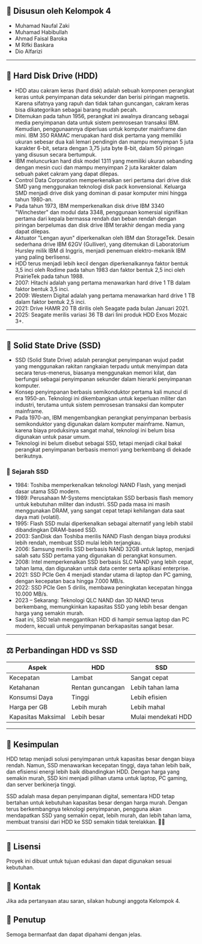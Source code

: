 
## 📌 Disusun oleh Kelompok 4
- Muhamad Naufal Zaki
- Muhamad Habibullah
- Ahmad Faisal Baroka
- M Rifki Baskara
- Dio Alfarizi

---

## 📖 Hard Disk Drive (HDD)
- HDD atau cakram keras (hard disk) adalah sebuah komponen perangkat keras untuk penyimpanan data sekunder dan berisi piringan magnetis. Karena sifatnya yang rapuh dan tidak tahan guncangan, cakram keras bisa dikategorikan sebagai barang mudah pecah.
- Ditemukan pada tahun 1956, perangkat ini awalnya dirancang sebagai media penyimpanan data untuk sistem pemrosesan transaksi IBM. Kemudian, penggunaannya diperluas untuk komputer mainframe dan mini. IBM 350 RAMAC merupakan hard disk pertama yang memiliki ukuran sebesar dua kali lemari pendingin dan mampu menyimpan 5 juta karakter 6-bit, setara dengan 3,75 juta byte 8-bit, dalam 50 piringan yang disusun secara bertumpuk.
- IBM meluncurkan hard disk model 1311 yang memiliki ukuran sebanding dengan mesin cuci dan mampu menyimpan 2 juta karakter dalam sebuah paket cakram yang dapat dilepas.
- Control Data Corporation memperkenalkan seri pertama dari drive disk SMD yang menggunakan teknologi disk pack konvensional. Keluarga SMD menjadi drive disk yang dominan di pasar komputer mini hingga tahun 1980-an.
- Pada tahun 1973, IBM memperkenalkan disk drive IBM 3340 "Winchester" dan modul data 3348, penggunaan komersial signifikan pertama dari kepala bermassa rendah dan beban rendah dengan piringan berpelumas dan disk drive IBM terakhir dengan media yang dapat dilepas.
- Aktuator "Lengan ayun" diperkenalkan oleh IBM dan StorageTek. Desain sederhana drive IBM 62GV (Gulliver), yang ditemukan di Laboratorium Hursley milik IBM di Inggris, menjadi penemuan elektro-mekanik IBM yang paling berlisensi.
- HDD terus menjadi lebih kecil dengan diperkenalkannya faktor bentuk 3,5 inci oleh Rodime pada tahun 1983 dan faktor bentuk 2,5 inci oleh PrairieTek pada tahun 1988.
- 2007: Hitachi adalah yang pertama menawarkan hard drive 1 TB dalam faktor bentuk 3,5 inci.
- 2009: Western Digital adalah yang pertama menawarkan hard drive 1 TB dalam faktor bentuk 2,5 inci.
- 2021: Drive HAMR 20 TB dirilis oleh Seagate pada bulan Januari 2021.
- 2025: Seagate merilis variasi 36 TB dari lini produk HDD Exos Mozaic 3+.

---

## 📖 Solid State Drive (SSD)
- SSD (Solid State Drive) adalah perangkat penyimpanan wujud padat yang menggunakan rakitan rangkaian terpadu untuk menyimpan data secara terus-menerus, biasanya menggunakan memori kilat, dan berfungsi sebagai penyimpanan sekunder dalam hierarki penyimpanan komputer.
- Konsep penyimpanan berbasis semikonduktor pertama kali muncul di era 1950-an. Teknologi ini dikembangkan untuk keperluan militer dan industri, terutama untuk sistem pemrosesan transaksi dan komputer mainframe.
- Pada 1970-an, IBM mengembangkan perangkat penyimpanan berbasis semikonduktor yang digunakan dalam komputer mainframe. Namun, karena biaya produksinya sangat mahal, teknologi ini belum bisa digunakan untuk pasar umum.
- Teknologi ini belum disebut sebagai SSD, tetapi menjadi cikal bakal perangkat penyimpanan berbasis memori yang berkembang di dekade berikutnya.

### 🔹 Sejarah SSD
- 1984: Toshiba memperkenalkan teknologi NAND Flash, yang menjadi dasar utama SSD modern.
- 1989: Perusahaan M-Systems menciptakan SSD berbasis flash memory untuk kebutuhan militer dan industri. SSD pada masa ini masih menggunakan DRAM, yang sangat cepat tetapi kehilangan data saat daya mati (volatil).
- 1995: Flash SSD mulai diperkenalkan sebagai alternatif yang lebih stabil dibandingkan DRAM-based SSD.
- 2003: SanDisk dan Toshiba merilis NAND Flash dengan biaya produksi lebih rendah, membuat SSD mulai lebih terjangkau.
- 2006: Samsung merilis SSD berbasis NAND 32GB untuk laptop, menjadi salah satu SSD pertama yang digunakan di perangkat konsumen.
- 2008: Intel memperkenalkan SSD berbasis SLC NAND yang lebih cepat, tahan lama, dan digunakan untuk data center serta aplikasi enterprise.
- 2021: SSD PCIe Gen 4 menjadi standar utama di laptop dan PC gaming, dengan kecepatan baca hingga 7.000 MB/s.
- 2022: SSD PCIe Gen 5 dirilis, membawa peningkatan kecepatan hingga 10.000 MB/s.
- 2023 – Sekarang: Teknologi QLC NAND dan 3D NAND terus berkembang, memungkinkan kapasitas SSD yang lebih besar dengan harga yang semakin murah.
- Saat ini, SSD telah menggantikan HDD di hampir semua laptop dan PC modern, kecuali untuk penyimpanan berkapasitas sangat besar.

---

## ⚖️ Perbandingan HDD vs SSD
| Aspek | HDD | SSD |
|--------|------------------|------------------|
| Kecepatan | Lambat | Sangat cepat |
| Ketahanan | Rentan guncangan | Lebih tahan lama |
| Konsumsi Daya | Tinggi | Lebih efisien |
| Harga per GB | Lebih murah | Lebih mahal |
| Kapasitas Maksimal | Lebih besar | Mulai mendekati HDD |

---

## 📌 Kesimpulan
HDD tetap menjadi solusi penyimpanan untuk kapasitas besar dengan biaya rendah. Namun, SSD menawarkan kecepatan tinggi, daya tahan lebih baik, dan efisiensi energi lebih baik dibandingkan HDD. Dengan harga yang semakin murah, SSD kini menjadi pilihan utama untuk laptop, PC gaming, dan server berkinerja tinggi.

SSD adalah masa depan penyimpanan digital, sementara HDD tetap bertahan untuk kebutuhan kapasitas besar dengan harga murah. Dengan terus berkembangnya teknologi penyimpanan, pengguna akan mendapatkan SSD yang semakin cepat, lebih murah, dan lebih tahan lama, membuat transisi dari HDD ke SSD semakin tidak terelakkan. 🚀💾

---

## 📎 Lisensi
Proyek ini dibuat untuk tujuan edukasi dan dapat digunakan sesuai kebutuhan.

## 📧 Kontak
Jika ada pertanyaan atau saran, silakan hubungi anggota Kelompok 4.

## 📢 Penutup
Semoga bermanfaat dan dapat dipahami dengan jelas.

